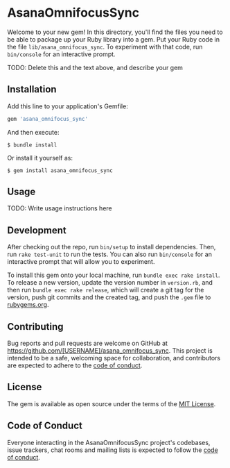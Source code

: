 # AsanaOmnifocusSync

Welcome to your new gem! In this directory, you'll find the files you need to be able to package up your Ruby library into a gem. Put your Ruby code in the file `lib/asana_omnifocus_sync`. To experiment with that code, run `bin/console` for an interactive prompt.

TODO: Delete this and the text above, and describe your gem

## Installation

Add this line to your application's Gemfile:

```ruby
gem 'asana_omnifocus_sync'
```

And then execute:

    $ bundle install

Or install it yourself as:

    $ gem install asana_omnifocus_sync

## Usage

TODO: Write usage instructions here

## Development

After checking out the repo, run `bin/setup` to install dependencies. Then, run `rake test-unit` to run the tests. You can also run `bin/console` for an interactive prompt that will allow you to experiment.

To install this gem onto your local machine, run `bundle exec rake install`. To release a new version, update the version number in `version.rb`, and then run `bundle exec rake release`, which will create a git tag for the version, push git commits and the created tag, and push the `.gem` file to [rubygems.org](https://rubygems.org).

## Contributing

Bug reports and pull requests are welcome on GitHub at https://github.com/[USERNAME]/asana_omnifocus_sync. This project is intended to be a safe, welcoming space for collaboration, and contributors are expected to adhere to the [code of conduct](https://github.com/[USERNAME]/asana_omnifocus_sync/blob/main/CODE_OF_CONDUCT.md).

## License

The gem is available as open source under the terms of the [MIT License](https://opensource.org/licenses/MIT).

## Code of Conduct

Everyone interacting in the AsanaOmnifocusSync project's codebases, issue trackers, chat rooms and mailing lists is expected to follow the [code of conduct](https://github.com/[USERNAME]/asana_omnifocus_sync/blob/main/CODE_OF_CONDUCT.md).

